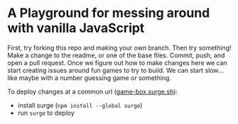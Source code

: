 # A Playground for messing around with vanilla JavaScript

First, try forking this repo and making your own branch. Then try something! Make a change to the readme, or one of the base files. Commit, push, and open a pull request. Once we figure out how to make changes here we can start creating issues around fun games to try to build. We can start slow... like maybe with a number guessing game or something.

To deploy changes at a common url ([game-box.surge.sh](http://game-box.surge.sh)):
- install surge (`npm install --global surge`)
- run `surge` to deploy
